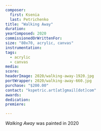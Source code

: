 ```yaml
---
composer:
  first: Ksenia
  last: Petrichenko
title: "Walking Away"
duration:
yearComposed: 2020
commissionedOrWrittenFor:
size: "80x70, acrylic, canvas"
instrumentation:
tags:
  - acrylic
  - canvas
media:
score:
headerImage: 2020/walking-away-1920.jpg
portWrapper: 2020/walking-away-660.jpg
purchase: "$200.00"
contact: "kspetric.art[at]gmail[dot]com"
awards:
dedication:
premiere:

---
```

*Walking Away* was painted in 2020
<br><Br>
